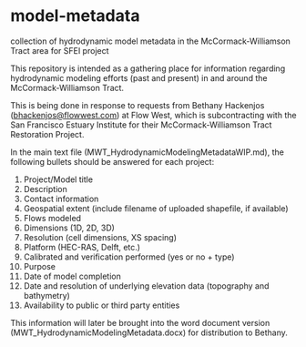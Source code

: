 # model-metadata
collection of hydrodynamic model metadata in the McCormack-Williamson Tract area for SFEI project

This repository is intended as a gathering place for information regarding hydrodynamic modeling efforts (past and present) in and around the McCormack-Williamson Tract. 

This is being done in response to requests from Bethany Hackenjos (bhackenjos@flowwest.com) at Flow West, which is subcontracting with the San Francisco Estuary Institute for their McCormack-Williamson Tract Restoration Project.

In the main text file (MWT_HydrodynamicModelingMetadataWIP.md), the following bullets should be answered for each project:
1.  Project/Model title
2.  Description
3.  Contact information
4.  Geospatial extent (include filename of uploaded shapefile, if available)
5.  Flows modeled
6.  Dimensions (1D, 2D, 3D)
7.  Resolution (cell dimensions, XS spacing)
8.  Platform (HEC-RAS, Delft, etc.)
9.  Calibrated and verification performed (yes or no + type)
10.  Purpose
11. Date of model completion
12. Date and resolution of underlying elevation data (topography and bathymetry)
13. Availability to public or third party entities

This information will later be brought into the word document version (MWT_HydrodynamicModelingMetadata.docx) for distribution to Bethany.
